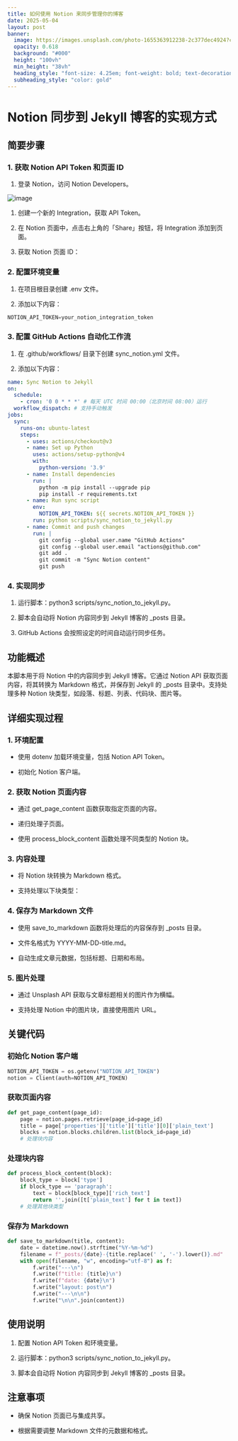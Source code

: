 ```yaml
---
title: 如何使用 Notion 来同步管理你的博客
date: 2025-05-04
layout: post
banner:
  image: https://images.unsplash.com/photo-1655363912238-2c377dec4924?crop=entropy&cs=tinysrgb&fit=max&fm=jpg&ixid=M3w2OTIwMzJ8MHwxfHJhbmRvbXx8fHx8fHx8fDE3NDYzOTcxMzh8&ixlib=rb-4.0.3&q=80&w=1080
  opacity: 0.618
  background: "#000"
  height: "100vh"
  min_height: "38vh"
  heading_style: "font-size: 4.25em; font-weight: bold; text-decoration: underline"
  subheading_style: "color: gold"
---
```


# Notion 同步到 Jekyll 博客的实现方式

## 简要步骤

### 1. 获取 Notion API Token 和页面 ID

1. 登录 Notion，访问 Notion Developers。

![image](https://prod-files-secure.s3.us-west-2.amazonaws.com/a7a0cc5a-89b9-4cda-8686-1fba0ca52f40/d19c1afe-dea5-4312-9333-786b0ba83054/image.png?X-Amz-Algorithm=AWS4-HMAC-SHA256&X-Amz-Content-Sha256=UNSIGNED-PAYLOAD&X-Amz-Credential=ASIAZI2LB4663WG42OOD%2F20250504%2Fus-west-2%2Fs3%2Faws4_request&X-Amz-Date=20250504T221858Z&X-Amz-Expires=3600&X-Amz-Security-Token=IQoJb3JpZ2luX2VjEHUaCXVzLXdlc3QtMiJGMEQCIFvtKJk3OnEMn3VgPuv%2BN47%2Bjm3%2BywKnLDB%2BJYa39pzpAiAwZqA%2Fzr679gqBna8DPSArA3dioGMMoVtwKLzfH%2FrJHyr%2FAwgeEAAaDDYzNzQyMzE4MzgwNSIMTZTPelCLKisV1%2BSXKtwDw0OM27YSXoFycP5pkRzTnlEyMDuUi1gSIDxYkS0vtOLuXiow%2BkLLoVA7E%2Fg8UQF8f1BxrDs0%2FUo4Db0SH%2BKM37m5Pj9CeboHY97kU1PVRHPK%2BZ2AXm9xoOU2PTj4lVGk6INB7Xew1l9ny5Gp6FuSl80x0QNp6lFsCaF0zEwFMlB5uxtc3eb2i5cD42OWXU9YtahQOsjY1H6GDSxBqXb%2Biz70iM8k7Jg86NUN4fI6SUZDVl7YwggxCFm0Z5KOP9Tq%2B2UxiJt00ntn3nQnYcQi7xqqDmk8VjPsp51VsZReGeWBqSf%2B7ENeU7bsTTWmDqEqQrpdwezImRKJV4goPjU1zO%2B1m2OphdfvR90hKRPmJ6I6WHt%2FEOErA4xX5uzmw7C3rxkoSgElMCFWJjRkj08VNR%2BmUzgHobDjmF0RqElKg5LvaJ21QbHJx597A9tpWULpkJDtT89N9PlWVsh1efftcrAigwm993OMXKMfpqq%2B6sgRzAllplGhGlgv7VSY5D2towsf8ugt9v0WM6T0tlP9QP9574AVzQQOSyp%2BaECiKu745b0V6TYz5OJJ8qFxyXAgYncmmaHvHHgNgZ3eLpL1V6O9jQ2innzn2F5Nkvm%2BpFkGyxTMhDrH1tcFJRswzKzfwAY6pgGoU8oPgSzhSIw95igeVBlZkex%2BoRw1DSSXFoOrt7O5EWKm0WxDw5g5epZ3AdNk9nXHD9LZKqq6cjqotYEkeiyG5y%2FkwKK37KJzKvsP%2BqshC9PYFnxNog6mk6I12deuEhJSGxv%2FtbHv1jeXJsYzdNlGQ6DC9kA2IziV8K9Op5oh5NZys8WVZrpeQm7b%2Fk7IetnNR%2FObIwg8KAYN9a93TZO%2FRnXuXyem&X-Amz-Signature=a0e6834d269347f6a5e1a08a4e998775870b7721a5ea911ba0d2cd523f1eaf29&X-Amz-SignedHeaders=host&x-id=GetObject)

1. 创建一个新的 Integration，获取 API Token。

1. 在 Notion 页面中，点击右上角的「Share」按钮，将 Integration 添加到页面。

1. 获取 Notion 页面 ID：


### 2. 配置环境变量

1. 在项目根目录创建 .env 文件。

1. 添加以下内容：

```javascript
NOTION_API_TOKEN=your_notion_integration_token
```

### 3. 配置 GitHub Actions 自动化工作流

1. 在 .github/workflows/ 目录下创建 sync_notion.yml 文件。

1. 添加以下内容：

```yaml
name: Sync Notion to Jekyll
on:
  schedule:
    - cron: '0 0 * * *' # 每天 UTC 时间 00:00（北京时间 08:00）运行
  workflow_dispatch: # 支持手动触发
jobs:
  sync:
    runs-on: ubuntu-latest
    steps:
      - uses: actions/checkout@v3
      - name: Set up Python
        uses: actions/setup-python@v4
        with:
          python-version: '3.9'
      - name: Install dependencies
        run: |
          python -m pip install --upgrade pip
          pip install -r requirements.txt
      - name: Run sync script
        env:
          NOTION_API_TOKEN: ${{ secrets.NOTION_API_TOKEN }}
        run: python scripts/sync_notion_to_jekyll.py
      - name: Commit and push changes
        run: |
          git config --global user.name "GitHub Actions"
          git config --global user.email "actions@github.com"
          git add .
          git commit -m "Sync Notion content"
          git push
```

### 4. 实现同步

1. 运行脚本：python3 scripts/sync_notion_to_jekyll.py。

1. 脚本会自动将 Notion 内容同步到 Jekyll 博客的 _posts 目录。

1. GitHub Actions 会按照设定的时间自动运行同步任务。

## 功能概述

本脚本用于将 Notion 中的内容同步到 Jekyll 博客。它通过 Notion API 获取页面内容，将其转换为 Markdown 格式，并保存到 Jekyll 的 _posts 目录中。支持处理多种 Notion 块类型，如段落、标题、列表、代码块、图片等。

## 详细实现过程

### 1. 环境配置

- 使用 dotenv 加载环境变量，包括 Notion API Token。

- 初始化 Notion 客户端。

### 2. 获取 Notion 页面内容

- 通过 get_page_content 函数获取指定页面的内容。

- 递归处理子页面。

- 使用 process_block_content 函数处理不同类型的 Notion 块。

### 3. 内容处理

- 将 Notion 块转换为 Markdown 格式。

- 支持处理以下块类型：


### 4. 保存为 Markdown 文件

- 使用 save_to_markdown 函数将处理后的内容保存到 _posts 目录。

- 文件名格式为 YYYY-MM-DD-title.md。

- 自动生成文章元数据，包括标题、日期和布局。

### 5. 图片处理

- 通过 Unsplash API 获取与文章标题相关的图片作为横幅。

- 支持处理 Notion 中的图片块，直接使用图片 URL。

## 关键代码

### 初始化 Notion 客户端

```python
NOTION_API_TOKEN = os.getenv("NOTION_API_TOKEN")
notion = Client(auth=NOTION_API_TOKEN)
```

### 获取页面内容

```python
def get_page_content(page_id):
    page = notion.pages.retrieve(page_id=page_id)
    title = page['properties']['title']['title'][0]['plain_text']
    blocks = notion.blocks.children.list(block_id=page_id)
    # 处理块内容
```

### 处理块内容

```python
def process_block_content(block):
    block_type = block['type']
    if block_type == 'paragraph':
        text = block[block_type]['rich_text']
        return ''.join([t['plain_text'] for t in text])
    # 处理其他块类型
```

### 保存为 Markdown

```python
def save_to_markdown(title, content):
    date = datetime.now().strftime("%Y-%m-%d")
    filename = f"_posts/{date}-{title.replace(' ', '-').lower()}.md"
    with open(filename, "w", encoding="utf-8") as f:
        f.write("---\n")
        f.write(f"title: {title}\n")
        f.write(f"date: {date}\n")
        f.write("layout: post\n")
        f.write("---\n\n")
        f.write("\n\n".join(content))
```

## 使用说明

1. 配置 Notion API Token 和环境变量。

1. 运行脚本：python3 scripts/sync_notion_to_jekyll.py。

1. 脚本会自动将 Notion 内容同步到 Jekyll 博客的 _posts 目录。

## 注意事项

- 确保 Notion 页面已与集成共享。

- 根据需要调整 Markdown 文件的元数据和格式。